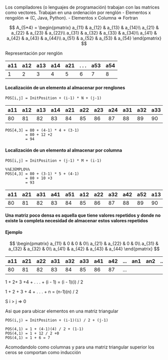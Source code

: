 Los compiladores (o lenguajes de programación) trabajan con las matrices como vectores.  Trabajan en una ordenación por renglón - Elementos x rengolón => (C, Java, Python).
																	- Elementos x Columna => Fortran


$$
A_{5*4} = \begin{pmatrix} 
a_{11} & a_{12} & a_{13} & a_{14}\\
a_{21} & a_{22} & a_{23} & a_{22}\\ 
a_{31} & a_{32} & a_{33} & a_{34}\\ 
a_{41} & a_{42} & a_{43} & a_{44}\\
a_{51} & a_{52} & a_{53} & a_{54}
\end{pmatrix}
$$


Representación por renglón

|a11 |a12 | a13 | a14 | a21| . . .  | a53 | a54 |
|---|---|--|--|--|--|--|--|
| 1| 2 |3 |4 |5 | 6|7| 8|


#### Localización de un elemento al almacenar por renglones
```
POS[i,j] = InitPosition + (i-1) * N + (j-1)
```

|a11 |a12 | a13 | a14 | a21| a22|a23|a24|a31|a32|a33|a34|a41|a42|**a43**|
|---|---|--|--|--|--|--|--|--|--|--|--|--|--|--|
| 80| 81 |82 |83 |84 | 85|86| 87| 88| 89| 90| 91 | 92 | 93 | **94** |

```
POS[4,3] = 80 + (4-1) * 4 + (3-1)
		 = 80 + 12 +2 
		 = 94
```


#### Localización de un elemento al almacenar por columna
```
POS[i,j] = InitPosition + (j-1) * M + (i-1)

%%EJEMPLO%%
POS[4,3] = 80 + (3-1) * 5 + (4-1)
		 = 80 + 10 +3
		 = 93
```

|a11 |a21 | a31 | a41 | a51| a12|a22|a32|a42|a52|a13|a23|a33|**a43**|a53|
|---|---|--|--|--|--|--|--|--|--|--|--|--|--|--|
| 80| 81 |82 |83 |84 | 85|86| 87| 88| 89| 90| 91 | 92 | **93** | 94 |


**Una matriz poco densa es aquella que tiene valores repetidos y donde no existe la completa necesidad de almacenar estos valores repetidos**
#### Ejemplo

$$
\begin{pmatrix} 
a_{11} & 0 & 0 & 0\\
a_{21} & a_{22} & 0 & 0\\ 
a_{31} & a_{32} & a_{32} & 0\\ 
a_{41} & a_{42} & a_{43} & a_{44}
\end{pmatrix}
$$

|a11 |a21 | a22 | a31 | a32| a33|a41|a42|...|an1|an2|...|**ann**|
|---|---|--|--|--|--|--|--|--|--|--|--|--|
| 80| 81 |82 |83 |84 | 85|86| 87| ...||| |

1 + 2+ 3 +4 + . . . + (i - 1) = (i - 1)(i) / 2

1 + 2 + 3 + 4 + . . . + n = (n-1)(n) / 2

S i > j => 0

Asi que para ubicar elementos en una matriz triangular 

```
POS(i,j) = InitPosition + (i-1)(i) / 2 + (j-1)

POS(4,1) = 1 + (4-1)(4) / 2 + (1-1)
POS(4,1) = 1 + 12 / 2 +0
POS(4,1) = 1 + 6 = 7
```


Acomodandolo como columnas y para una matriz triangular superior los ceros se comportan como inducción